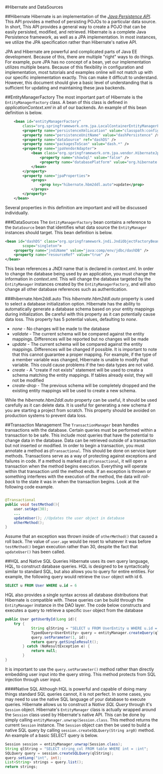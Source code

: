#Hibernate and DataSources

##Hibernate
Hibernate is an implementation of the [*Java Persistence API*](http://www.oracle.com/technetwork/java/javaee/tech/persistence-jsp-140049.html). This API provides a method of persisting POJOs to a particular data source. In short, This API provides a general way to create a POJO that can be easily persisted, modified, and retrieved. Hibernate is a complete Java Persistence framework, as well as a JPA implementation. In most instances, we utilize the JPA specification rather than Hibernate's native API.

JPA and Hibernate are powerful and complicated parts of Java EE development. Because of this, there are multiple "right" ways to do things. For example, pure JPA has no concept of a bean, yet our implementation utilizes multiple beans. Because of this flexibility in configuration and implementation, most tutorials and examples online will not match up with our specific implementation exactly. This can make it difficult to understand. However, this document should give a basic level of understanding that is sufficient for updating and maintaining these java backends.

##EntityManagerFactory
The most important part of Hibernate is the `EntityManagerFactory` class. A bean of this class is defined in *applicationContext.xml* in all of our backends. An example of this bean definition is below. 

```xml
    <bean id="entityManagerFactory"
        class="org.springframework.orm.jpa.LocalContainerEntityManagerFactoryBean">
        <property name="persistenceXmlLocation" value="classpath:config/persistence-dash.xml" />
        <property name="persistenceUnitName" value="dashPersistence" />
        <property name="dataSource" ref="dashDS" />
        <property name="packagesToScan" value="dash.*" />
        <property name="jpaVendorAdapter">
            <bean class="org.springframework.orm.jpa.vendor.HibernateJpaVendorAdapter">
                <property name="showSql" value="false" />
                <property name="databasePlatform" value="org.hibernate.dialect.MySQLDialect" />
            </bean>
        </property>
        <property name="jpaProperties">
            <props>
                <prop key="hibernate.hbm2ddl.auto">update</prop>
            </props>
        </property>
    </bean>
```

Several properties in this definition are important and will be discussed individually.

###DataSources
The `EntityManagerFactory` bean contains a reference to the `DataSource` bean that identifies what data source the `EntityManager` instances should target. This bean definition is below.

```xml
<bean id="dashDS" class="org.springframework.jndi.JndiObjectFactoryBean"
        scope="singleton">
    <property name="jndiName" value="java:comp/env/jdbc/dashDB" />
    <property name="resourceRef" value="true" />
</bean>
```

This bean references a JNDI name that is declared in *context.xml*. In order to change the database being used by an application, you must change the information in *context.xml*. This will change the database targeted by the `EntityManager` instances created by the `EntityManagerFactory`, and will also change all other database references such as authentication.

###hibernate.hbm2ddl.auto
This *hibernate.hbm2ddl.auto* property is used to select a database initialization option. Hibernate has the ability to automatically generate a database schema based on your entity mappings during initialization. Be careful with this property as it can potentially cause data loss. This property has 5 potential values, defaulting to *none*.

+ *none* - No changes will be made to the database
+ *validate* - The current schema will be compared against the entity mappings. Differences will be reported but no changes will be made
+ *update* - The current schema will be compared against the entity mappings. Differences will be changed if possible. It is important to note that this cannot guarantee a proper mapping. For example, if the type of a member variable was changed, Hibernate is unable to modify that variable. This could cause problems if the two data types are not valid. 
+ *create* - A "create if not exists" statement will be used to create a schema matching the entity mappings. If tables already exist, they will not be modified
+ *create-drop* - The previous schema will be completely dropped and the existing entity mappings will be used to create a new schema.

While the *hibernate.hbm2ddl.auto* property can be useful, it should be used carefully as it can delete data. It is useful for generating a new schema if you are starting a project from scratch. This property should be avoided on production systems to prevent data loss.

##Transaction Management
The `TransactionManager` bean handles transactions with the database. Certain queries must be performed within a transaction to be safe. This include most queries that have the potential to change data in the database. Data can be retrieved outside of a transaction but not inserted or modified. In order to begin a transaction, you must annotate a method as `@Transactional`. This should be done on service layer methods. Transactions serve as a way of protecting against exceptions and failures in code. If a method is marked as `@Transactional`, it will open a transaction when the method begins execution. Everything will operate within that transaction until the method ends. If an exception is thrown or something interferes with the execution of the method, the data will *roll-back* to the state it was in when the transaction begins. Look at the following code example. 

```java

@Transactional
public void testMethod(){
    user.setAge(30);
    ...
    updateUser(); //Updates the user object in database
    otherMethod();
}
```

Assume that an exception was thrown inside of `otherMethod()` that caused a roll back. The value of `user.age` would be reset to whatever it was before `testMethod()` began execution rather than 30, despite the fact that `updateUser()` has been called.

##HQL and Native SQL Queries
Hibernate uses its own query language, HQL, to construct database queries. HQL is designed to be syntactically similar to standard SQL, but also allows you to query for entire entities. For example, the following query would retrieve the `User` object with id 6.

```SQL
SELECT u FROM User WHERE u.id = 6
```

HQL also provides a single syntax across all database distributions that Hibernate is compatible with. These queries can be build through the `EntityManager` instance in the DAO layer. The code below constructs and executes a query to retrieve a specific `User` object from the database

```java 
public User getUserById(Long id){
    try {
            String qlString = "SELECT u FROM UserEntity u WHERE u.id = ?1";
            TypedQuery<UserEntity> query = entityManager.createQuery(qlString, UserEntity.class);
            query.setParameter(1, id);
            return query.getSingleResult();
        } catch (NoResultException e) {
            return null;
        }
}
```

It is important to use the `query.setParameter()` method rather than directly embedding user input into the query string. This method protects from SQL injection through user input.

####Native SQL
Although HQL is powerful and capable of doing many things standard SQL queries cannot, it is not perfect. In some cases, you may need to use the native SQL language of your database to execute queries. Hibernate allows us to construct a *Native SQL Query* through it's `Session` object. Hibernate's `EntityManager` class is actually wrapped around the `Session` class used by Hibernate's native API. This can be done by simply calling `entityManager.unwrap(Session.class`. This method returns the current `Session` instance. The `Session` object can then be used to build a native SQL query by calling `session.createSQLQuery(String arg0)` method. An example of a basic SELECT query is below.

```Java
Session session = entityManager.unwrap(Session.class);
String qlString = "SELECT string_col FROM table WHERE int = :int";
SQLQuery query = session.createSQLQuery(qlString);
query.setLong("int", int);
List<String> strings = query.list();
return strings;
```